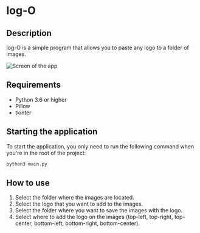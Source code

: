# log-O

## Description

log-O is a simple program that allows you to paste any logo to a folder of images.

![Screen of the app](https://github.com/QuentMe/log-O/blob/154690f01f0f838b715d8dc659dcf260a06f5c0f/screen.png?raw=true)

## Requirements

- Python 3.6 or higher
- Pillow
- tkinter

## Starting the application

To start the application, you only need to run the following command when you're in the root of the project:

```bash
python3 main.py
```

## How to use

1. Select the folder where the images are located.
2. Select the logo that you want to add to the images.
3. Select the folder where you want to save the images with the logo.
4. Select where to add the logo on the images (top-left, top-right, top-center, bottom-left, bottom-right, bottom-center).
